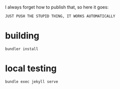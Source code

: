 I always forget how to publish that, so here it goes:
```
JUST PUSH THE STUPID THING, IT WORKS AUTOMATICALLY
```

# building
```
bundler install
```

# local testing
```
bundle exec jekyll serve
```